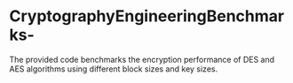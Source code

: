 # CryptographyEngineeringBenchmarks-
The provided code benchmarks the encryption performance of DES and AES algorithms using different block sizes and key sizes.
